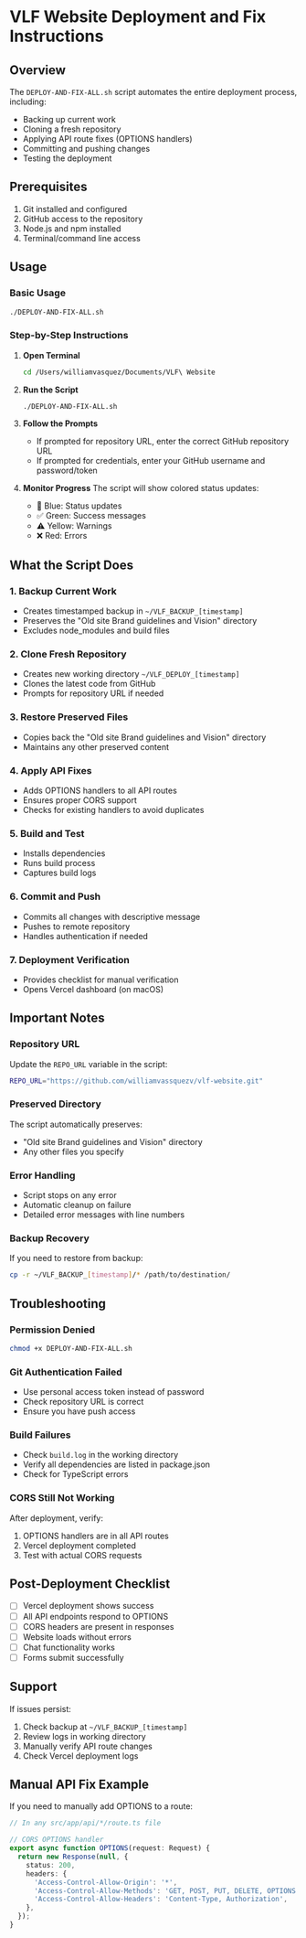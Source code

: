 # VLF Website Deployment and Fix Instructions

## Overview

The `DEPLOY-AND-FIX-ALL.sh` script automates the entire deployment process, including:

- Backing up current work
- Cloning a fresh repository
- Applying API route fixes (OPTIONS handlers)
- Committing and pushing changes
- Testing the deployment

## Prerequisites

1. Git installed and configured
2. GitHub access to the repository
3. Node.js and npm installed
4. Terminal/command line access

## Usage

### Basic Usage

```bash
./DEPLOY-AND-FIX-ALL.sh
```

### Step-by-Step Instructions

1. **Open Terminal**

   ```bash
   cd /Users/williamvasquez/Documents/VLF\ Website
   ```

2. **Run the Script**

   ```bash
   ./DEPLOY-AND-FIX-ALL.sh
   ```

3. **Follow the Prompts**

   - If prompted for repository URL, enter the correct GitHub repository URL
   - If prompted for credentials, enter your GitHub username and password/token

4. **Monitor Progress**
   The script will show colored status updates:
   - 🔵 Blue: Status updates
   - ✅ Green: Success messages
   - ⚠️ Yellow: Warnings
   - ❌ Red: Errors

## What the Script Does

### 1. Backup Current Work

- Creates timestamped backup in `~/VLF_BACKUP_[timestamp]`
- Preserves the "Old site Brand guidelines and Vision" directory
- Excludes node_modules and build files

### 2. Clone Fresh Repository

- Creates new working directory `~/VLF_DEPLOY_[timestamp]`
- Clones the latest code from GitHub
- Prompts for repository URL if needed

### 3. Restore Preserved Files

- Copies back the "Old site Brand guidelines and Vision" directory
- Maintains any other preserved content

### 4. Apply API Fixes

- Adds OPTIONS handlers to all API routes
- Ensures proper CORS support
- Checks for existing handlers to avoid duplicates

### 5. Build and Test

- Installs dependencies
- Runs build process
- Captures build logs

### 6. Commit and Push

- Commits all changes with descriptive message
- Pushes to remote repository
- Handles authentication if needed

### 7. Deployment Verification

- Provides checklist for manual verification
- Opens Vercel dashboard (on macOS)

## Important Notes

### Repository URL

Update the `REPO_URL` variable in the script:

```bash
REPO_URL="https://github.com/williamvassquezv/vlf-website.git"
```

### Preserved Directory

The script automatically preserves:

- "Old site Brand guidelines and Vision" directory
- Any other files you specify

### Error Handling

- Script stops on any error
- Automatic cleanup on failure
- Detailed error messages with line numbers

### Backup Recovery

If you need to restore from backup:

```bash
cp -r ~/VLF_BACKUP_[timestamp]/* /path/to/destination/
```

## Troubleshooting

### Permission Denied

```bash
chmod +x DEPLOY-AND-FIX-ALL.sh
```

### Git Authentication Failed

- Use personal access token instead of password
- Check repository URL is correct
- Ensure you have push access

### Build Failures

- Check `build.log` in the working directory
- Verify all dependencies are listed in package.json
- Check for TypeScript errors

### CORS Still Not Working

After deployment, verify:

1. OPTIONS handlers are in all API routes
2. Vercel deployment completed
3. Test with actual CORS requests

## Post-Deployment Checklist

- [ ] Vercel deployment shows success
- [ ] All API endpoints respond to OPTIONS
- [ ] CORS headers are present in responses
- [ ] Website loads without errors
- [ ] Chat functionality works
- [ ] Forms submit successfully

## Support

If issues persist:

1. Check backup at `~/VLF_BACKUP_[timestamp]`
2. Review logs in working directory
3. Manually verify API route changes
4. Check Vercel deployment logs

## Manual API Fix Example

If you need to manually add OPTIONS to a route:

```typescript
// In any src/app/api/*/route.ts file

// CORS OPTIONS handler
export async function OPTIONS(request: Request) {
  return new Response(null, {
    status: 200,
    headers: {
      'Access-Control-Allow-Origin': '*',
      'Access-Control-Allow-Methods': 'GET, POST, PUT, DELETE, OPTIONS',
      'Access-Control-Allow-Headers': 'Content-Type, Authorization',
    },
  });
}
```
